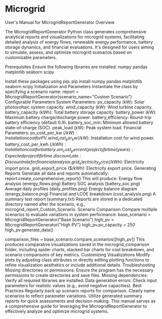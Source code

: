 # Microgrid

User's Manual for MicrogridReportGenerator
Overview

The MicrogridReportGenerator Python class generates comprehensive analytical reports and visualizations for microgrid systems, facilitating detailed analysis of energy flows, renewable energy performance, battery storage dynamics, and financial evaluations. It's designed for users aiming to simulate, assess, and optimize microgrid scenarios based on customizable parameters.

Prerequisites
Ensure the following libraries are installed:
numpy
pandas
matplotlib
seaborn
scipy

Install these packages using pip:
pip install numpy pandas matplotlib seaborn scipy
Initialization and Parameters
Instantiate the class by specifying a scenario name:
report = MicrogridReportGenerator(scenario_name="Custom Scenario")
Configurable Parameters
System Parameters:
pv_capacity (kW): Solar photovoltaic system capacity.
wind_capacity (kW): Wind turbine capacity.
battery_capacity (kWh): Total battery storage capacity.
battery_power (kW): Maximum battery charge/discharge power.
battery_efficiency: Round-trip battery efficiency (default 0.9).
battery_soc_min: Minimum allowed battery state-of-charge (SOC).
peak_load (kW): Peak system load.
Financial Parameters:
pv_cost_per_kw ($/kW): Installation cost for PV.
wind_cost_per_kw ($/kW): Installation cost for wind power.
battery_cost_per_kwh ($/kWh): Installation cost for battery.
om_cost_percent (%): Annual operations and maintenance cost as a percentage of capital.
project_lifetime (years): Expected project lifetime.
discount_rate: Discount rate for financial analysis.
grid_electricity_price ($/kWh): Electricity import price.
grid_export_price ($/kWh): Electricity export price.
Generating Reports
Generate all data and reports automatically:
report.create_comprehensive_report()
This will produce:
Energy flow analysis (energy_flows.png)
Battery SOC analysis (battery_soc.png)
Average daily profiles (daily_profiles.png)
Energy balance diagram (energy_balance.png)
Financial and LCOE breakdown (cost_analysis.png)
A summary text report (summary.txt)
Reports are stored in a dedicated directory named after the scenario, e.g., microgrid_report_Custom_Scenario.
Scenario Comparison
Compare multiple scenarios to evaluate variations in system performance:
base_scenario = MicrogridReportGenerator("Base Scenario")
high_pv = MicrogridReportGenerator("High PV")
high_pv.pv_capacity = 250
high_pv.generate_data()

comparison_files = base_scenario.compare_scenarios([high_pv])
This produces comparative visualizations saved in the microgrid_comparison folder, including spider charts, stacked bar charts for cost breakdown, and scenario comparisons of key metrics.
Customizing Visualizations
Modify plots by adjusting class attributes or directly editing plotting functions to refine visualization aesthetics or include additional details.
Troubleshooting
Missing directories or permissions: Ensure the program has the necessary permissions to create directories and save files.
Missing dependencies: Verify all required libraries are installed.
Data generation errors: Check input parameters for realistic values (e.g., avoid negative capacities).
Best Practices
Regularly back up scenario reports for comparison.
Clearly name scenarios to reflect parameter variations.
Utilize generated summary reports for quick assessments and decision-making.
This manual serves as a comprehensive guide for leveraging the MicrogridReportGenerator to effectively analyze and optimize microgrid systems.

